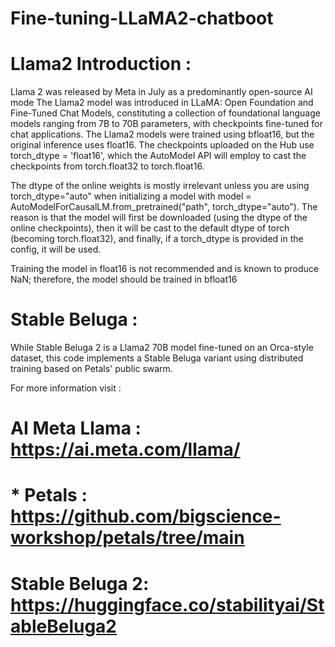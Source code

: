 # Fine-tuning-LLaMA2-chatboot

# Llama2 Introduction :
Llama 2 was released by Meta in July as a predominantly open-source AI mode
The Llama2 model was introduced in LLaMA: Open Foundation and Fine-Tuned Chat Models, constituting a collection of foundational language models ranging from 7B to 70B parameters, with checkpoints fine-tuned for chat applications. The Llama2 models were trained using bfloat16, but the original inference uses float16. The checkpoints uploaded on the Hub use torch_dtype = 'float16', which the AutoModel API will employ to cast the checkpoints from torch.float32 to torch.float16.

The dtype of the online weights is mostly irrelevant unless you are using torch_dtype="auto" when initializing a model with model = AutoModelForCausalLM.from_pretrained("path", torch_dtype="auto"). The reason is that the model will first be downloaded (using the dtype of the online checkpoints), then it will be cast to the default dtype of torch (becoming torch.float32), and finally, if a torch_dtype is provided in the config, it will be used.

Training the model in float16 is not recommended and is known to produce NaN; therefore, the model should be trained in bfloat16

# Stable Beluga : 
While Stable Beluga 2 is a Llama2 70B model fine-tuned on an Orca-style dataset, this code implements a Stable Beluga variant using distributed training based on Petals' public swarm.

For more information visit :
# AI Meta Llama : https://ai.meta.com/llama/
# * Petals : https://github.com/bigscience-workshop/petals/tree/main
# Stable Beluga 2: https://huggingface.co/stabilityai/StableBeluga2


